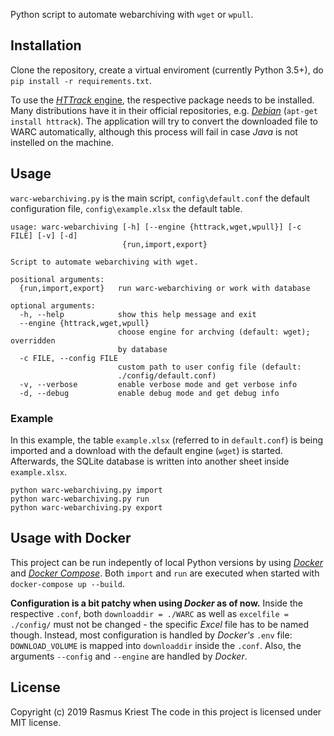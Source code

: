 Python script to automate webarchiving with `wget` or `wpull`.

## Installation

Clone the repository, create a virtual enviroment (currently Python 3.5+), do `pip install -r requirements.txt`.

To use the [_HTTrack_ engine](http://www.httrack.com), the respective package needs to be installed. Many distributions have it in their official repositories, e.g. [_Debian_](https://packages.debian.org/search?keywords=httrack) (`apt-get install httrack`). The application will try to convert the downloaded file to WARC automatically, although this process will fail in case _Java_ is not instelled on the machine.

## Usage

`warc-webarchiving.py` is the main script, `config\default.conf` the default configuration file, `config\example.xlsx` the default table.

```
usage: warc-webarchiving [-h] [--engine {httrack,wget,wpull}] [-c FILE] [-v] [-d]
                         {run,import,export}

Script to automate webarchiving with wget.

positional arguments:
  {run,import,export}   run warc-webarchiving or work with database

optional arguments:
  -h, --help            show this help message and exit
  --engine {httrack,wget,wpull}
                        choose engine for archving (default: wget); overridden
                        by database
  -c FILE, --config FILE
                        custom path to user config file (default:
                        ./config/default.conf)
  -v, --verbose         enable verbose mode and get verbose info
  -d, --debug           enable debug mode and get debug info
```

### Example

In this example, the table `example.xlsx` (referred to in `default.conf`) is being imported and a download with the default engine (`wget`) is started. Afterwards, the SQLite database is written into another sheet inside `example.xlsx`.

```
python warc-webarchiving.py import
python warc-webarchiving.py run
python warc-webarchiving.py export
```

## Usage with Docker

This project can be run indepently of local Python versions by using [_Docker_](https://www.docker.com/) and [_Docker Compose_](https://docs.docker.com/compose/). Both `import` and `run` are executed when started with `docker-compose up --build`.

**Configuration is a bit patchy when using _Docker_ as of now.** Inside the respective `.conf`, both `downloaddir = ./WARC` as well as `excelfile = ./config/` must not be changed - the specific _Excel_ file has to be named though. Instead, most configuration is handled by _Docker's_ `.env` file: `DOWNLOAD_VOLUME` is mapped into `downloaddir` inside the `.conf`. Also, the arguments `--config` and `--engine` are handled by _Docker_.

## License

Copyright (c) 2019 Rasmus Kriest
The code in this project is licensed under MIT license.
